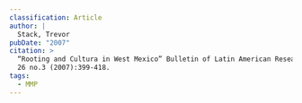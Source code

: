 ```yaml
---
classification: Article
author: |
  Stack, Trevor
pubDate: "2007"
citation: >
  “Rooting and Cultura in West Mexico” Bulletin of Latin American Research, vol
  26 no.3 (2007):399-418.
tags:
  - MMP
---
```

